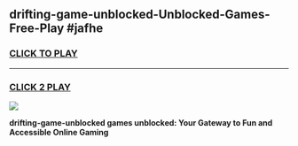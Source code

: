 
## drifting-game-unblocked-Unblocked-Games-Free-Play #jafhe
<h3>
<a href="https://us.freeplayer.one?title=drifting-game-unblocked&ref=9M">CLICK TO PLAY</a></h3>
<hr>

<h3>
<a href="https://us.freeplayer.one?title=drifting-game-unblocked&ref=9M">CLICK 2 PLAY</a>
  
</h3>

<a href="https://us.freeplayer.one?title=drifting-game-unblocked&ref=9M"><img src="https://clearcache.store/games.png"></a>


**drifting-game-unblocked games unblocked: Your Gateway to Fun and Accessible Online Gaming**
